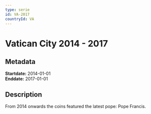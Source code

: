 ```yaml
---
type: serie
id: VA-2017
countryId: VA
---
```


# Vatican City 2014 - 2017

## Metadata

**Startdate:** 2014-01-01\
**Enddate:** 2017-01-01

## Description

From 2014 onwards the coins featured the latest pope: Pope Francis.

